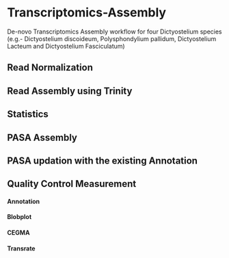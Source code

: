 # Transcriptomics-Assembly
De-novo Transcriptomics Assembly workflow for four Dictyostelium species (e.g.- Dictyostelium discoideum, Polysphondylium pallidum, Dictyostelium Lacteum and Dictyostelium Fasciculatum)

## Read Normalization
## Read Assembly using Trinity
## Statistics
## PASA Assembly
## PASA updation with the existing Annotation
## Quality Control Measurement
#### Annotation
#### Blobplot
#### CEGMA
#### Transrate

